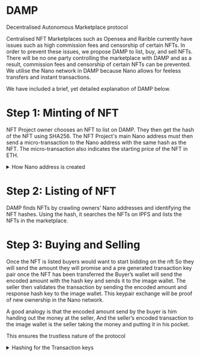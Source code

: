 # DAMP
Decentralised Autonomous Marketplace protocol

Centralised NFT Marketplaces such as Opensea and Rarible currently have issues such as high commission fees and censorship of certain NFTs. In order to prevent these issues, we propose DAMP to list, buy, and sell NFTs. There will be no one party controlling the marketplace with DAMP and as a result, commission fees and censorship of certain NFTs can be prevented. We utilise the Nano network in DAMP because Nano allows for feeless transfers and instant transactions. 

We have included a brief, yet detailed explanation of DAMP below. 
# Step 1: Minting of NFT

NFT Project owner chooses an NFT to list on DAMP. They then get the hash of the NFT using SHA256. The NFT Project's main Nano address must then send a micro-transaction to the Nano address with the same hash as the NFT. The micro-transaction also indicates the starting price of the NFT in ETH. 

<details>
<summary>How Nano address is created</summary>
    Source: https://github.com/alecrios/nano-address-validator/blob/master/README.md
</details>

# Step 2: Listing of NFT

DAMP finds NFTs by crawling owners’ Nano addresses and identifying the NFT hashes. Using the hash, it searches the NFTs on IPFS and lists the NFTs in the marketplace. 

# Step 3: Buying and Selling 

Once the NFT is listed buyers would want to start bidding on the nft 
So they will send the amount they will promise and a pre generated transaction key pair once the NFT has been transferred the 
Buyer’s wallet will send the encoded amount with the hash key and sends it to the image wallet.
The seller then validates the transaction by sending the encoded amount and response hash key to the image wallet. 
This keypair exchange will be proof of new ownership in the Nano network. 

A good analogy is that the encoded amount send by the buyer is him handing out the money at the seller, 
And the seller’s encoded transaction to the image wallet is the seller taking the money and putting it in his pocket. 

This ensures the trustless nature of the protocol

<details>
<summary>Hashing for the Transaction keys</summary>
    <a href="https://en.wikipedia.org/wiki/Pearson_hashing">Pearson Hashing<a> is used to obtain the hash for the transaction as it is light and only takes up 8bits.
    The verification can be done for a given transaction by applying the pearson hashing algorithm on the seller's transaction hash to obtain the buyer's hash.
</details>
